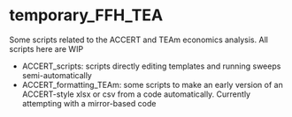 # temporary_FFH_TEA

Some scripts related to the ACCERT and TEAm economics analysis. All scripts here are WIP

- ACCERT_scripts: scripts directly editing templates and running sweeps semi-automatically
- ACCERT_formatting_TEAm: some scripts to make an early version of an ACCERT-style xlsx or csv from a code automatically. Currently attempting with a mirror-based code
